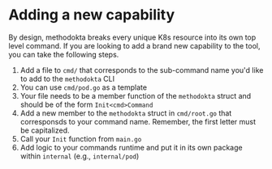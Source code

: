 # Adding a new capability

By design, methodokta breaks every unique K8s resource into its own top level command. If you are looking to add a brand new capability to the tool, you can take the following steps.

1. Add a file to `cmd/` that corresponds to the sub-command name you'd like to add to the `methodokta` CLI
2. You can use `cmd/pod.go` as a template
3. Your file needs to be a member function of the `methodokta` struct and should be of the form `Init<cmd>Command`
4. Add a new member to the `methodokta` struct in `cmd/root.go` that corresponsds to your command name. Remember, the first letter must be capitalized.
5. Call your `Init` function from `main.go`
6. Add logic to your commands runtime and put it in its own package within `internal` (e.g., `internal/pod`)
